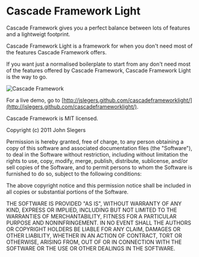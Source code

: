 # Cascade Framework Light

Cascade Framework gives you a perfect balance between lots of features and a lightweigt footprint.

Cascade Framework Light is a framework for when you don't need most of the features Cascade Framework offers.

If you want just a normalised boilerplate to start from any don't need most of the features offered by Cascade Framework, Cascade Framework Light is the way to go.

![Cascade Framework](http://jslegers.github.com/cascadeframeworklight/screenshot.png)

For a live demo, go to [http://jslegers.github.com/cascadeframeworklight/](http://jslegers.github.com/cascadeframeworklight/).

Cascade Framework is MIT licensed.

 Copyright (c) 2011 John Slegers

 Permission is hereby granted, free of charge, to any person
 obtaining a copy of this software and associated documentation
 files (the "Software"), to deal in the Software without
 restriction, including without limitation the rights to use,
 copy, modify, merge, publish, distribute, sublicense, and/or sell
 copies of the Software, and to permit persons to whom the
 Software is furnished to do so, subject to the following
 conditions:

 The above copyright notice and this permission notice shall be
 included in all copies or substantial portions of the Software.

 THE SOFTWARE IS PROVIDED "AS IS", WITHOUT WARRANTY OF ANY KIND,
 EXPRESS OR IMPLIED, INCLUDING BUT NOT LIMITED TO THE WARRANTIES
 OF MERCHANTABILITY, FITNESS FOR A PARTICULAR PURPOSE AND
 NONINFRINGEMENT. IN NO EVENT SHALL THE AUTHORS OR COPYRIGHT
 HOLDERS BE LIABLE FOR ANY CLAIM, DAMAGES OR OTHER LIABILITY,
 WHETHER IN AN ACTION OF CONTRACT, TORT OR OTHERWISE, ARISING
 FROM, OUT OF OR IN CONNECTION WITH THE SOFTWARE OR THE USE OR
 OTHER DEALINGS IN THE SOFTWARE.
